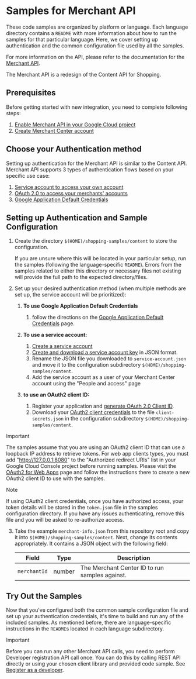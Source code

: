 # Samples for Merchant API

These code samples are organized by platform or language. Each language
directory contains a `README` with more information about how to run the
samples for that particular language. Here, we cover setting up
authentication and the common configuration file used by all the samples.

For more information on the API, please refer to the documentation for the
[Merchant API](https://developers.google.com/merchant/api/overview).

The Merchant API is a redesign of the Content API for Shopping.

## Prerequisites

Before getting started with new integration, you need to complete following
steps:

1.  [Enable Merchant API in your Google Cloud project](https://developers.google.com/merchant/api/guides/quickstart#before-you-begin)
2.  [Create Merchant Center account](https://developers.google.com/merchant/api/guides/quickstart#create-account)

## Choose your Authentication method

Setting up authentication for the Merchant API is similar to the Content API.
Merchant API supports 3 types of authentication flows based on your
specific use case:

1.  [Service account to access your own account](https://developers.google.com/merchant/api/guides/authorization/access-your-account)
2.  [OAuth 2.0 to access your merchants' accounts](https://developers.google.com/merchant/api/guides/authorization/access-client-accounts)
3.  [Google Application Default
    Credentials](https://developers.google.com/identity/protocols/application-default-credentials)

## Setting up Authentication and Sample Configuration

1.  Create the directory `$(HOME)/shopping-samples/content` to store the
    configuration.

    If you are unsure where this will be located in your particular setup,
    run the samples (following the language-specific `README`). Errors from
    the samples related to either this directory or necessary files not
    existing will provide the full path to the expected directory/files.

2.  Set up your desired authentication method (when multiple methods are set up,
    the service account will be prioritized):

    1.  **To use Google Application Default Credentials**
        1.  follow the directions on the
            [Google Application Default Credentials](https://developers.google.com/identity/protocols/application-default-credentials)
            page.
    2.  **To use a service account:**

        1.  [Create a service account](https://cloud.google.com/iam/docs/service-accounts-create#creating)
        1.  [Create and download a service account key](https://cloud.google.com/iam/docs/keys-create-delete#iam-service-account-keys-create-console)
            in JSON format.
        1.  Rename the JSON file you downloaded to `service-account.json` and
            move it to the configuration subdirectory
            `$(HOME)/shopping-samples/content`.
        1.  Add the service account as a user of your Merchant Center account
            using the "People and access" page

    3.  **to use an OAuth2 client ID:**

        1.  Register your application and
            [generate OAuth 2.0 Client ID](https://developers.google.com/merchant/api/guides/authorization/access-client-accounts#OAuth2Authorizing).
        1.  Download your
            [OAuth2 client credentials](https://console.developers.google.com/apis/credentials)
            to the file `client-secrets.json` in the configuration
            subdirectory `$(HOME)/shopping-samples/content`.

> [!IMPORTANT]
> The samples assume that you are using an OAuth2 client ID that can
> use a loopback IP address to retrieve tokens. For web app clients
> types, you must add "http://127.0.0.1:8080" to the "Authorized
> redirect URIs" list in your Google Cloud Console project before
> running samples. Please visit the
> [OAuth2 for Web Apps](https://developers.google.com/identity/protocols/oauth2/web-server)
> page and follow the instructions there to create a new OAuth2 client
> ID to use with the samples.

> [!NOTE]
> If using OAuth2 client credentials, once you have authorized access,
> your token details will be stored in the `token.json` file in the
> samples configuration directory. If you have any issues
> authenticating, remove this file and you will be asked to
> re-authorize access.

3.  Take the example `merchant-info.json` from this repository root and copy
    it into `$(HOME)/shopping-samples/content`. Next, change its contents
    appropriately. It contains a JSON object with the following field:

    | Field                     | Type   | Description                                    |
    |---------------------------|--------|------------------------------------------------|
    | `merchantId`              | number | The Merchant Center ID to run samples against. |

## Try Out the Samples

Now that you've configured both the common sample configuration file and set
up your authentication credentials, it's time to build and run any of the
included samples. As mentioned before, there are language-specific
instructions in the `README`s located in each language subdirectory.

> [!IMPORTANT]
> Before you can run any other Merchant API calls, you need to perform
> Developer registration API call once. You can do this by calling REST API
> directly or using your chosen client library and provided code sample.
> See
> [Register as a developer](https://developers.google.com/merchant/api/guides/quickstart#register_as_a_developer).

